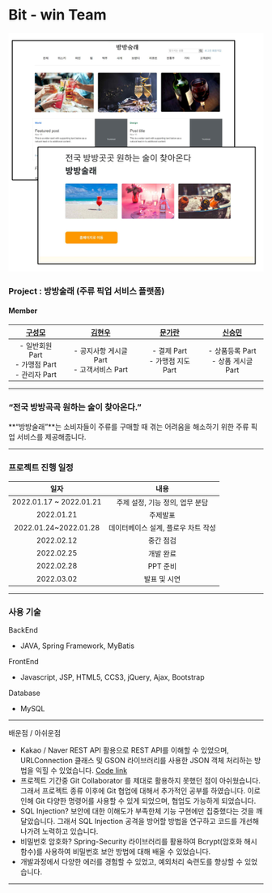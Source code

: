 # Bit - win Team

<img src="https://github.com/gusm96/bitwin-bangbang/blob/main/images/image1.png" style="zoom:50%;" />

### Project : 방방술래 (주류 픽업 서비스 플랫폼)

#### Member

|          [구성모](https://github.com/gusm96)          |      [김현우](https://github.com/wmrwmr)      | [문가란](https://github.com/lililights) |  [신승민](https://github.com/siner44)   |
| :---------------------------------------------------: | :-------------------------------------------: | :-------------------------------------: | :-------------------------------------: |
| - 일반회원 Part<br />- 가맹점 Part<br />- 관리자 Part | - 공지사항 게시글 Part<br />- 고객서비스 Part |   - 결제 Part<br />- 가맹점 지도 Part   | - 상품등록 Part<br />- 상품 게시글 Part |

------

### “전국 방방곡곡 원하는 술이 찾아온다.”

**“방방술래”**는 소비자들이 주류를 구매할 때 겪는 어려움을 해소하기 위한 주류 픽업 서비스를 제공해줍니다.

------

### 프로젝트 진행 일정

|          일자           |                내용                 |
| :---------------------: | :---------------------------------: |
| 2022.01.17 ~ 2022.01.21 |   주제 설정, 기능 정의, 업무 분담   |
|       2022.01.21        |              주제발표               |
|  2022.01.24~2022.01.28  | 데이터베이스 설계, 플로우 차트 작성 |
|       2022.02.12        |              중간 점검              |
|       2022.02.25        |              개발 완료              |
|       2022.02.28        |              PPT 준비               |
|       2022.03.02        |            발표 및 시연             |

------

### 사용 기술 

BackEnd

- JAVA, Spring Framework, MyBatis

FrontEnd

- Javascript, JSP, HTML5, CCS3, jQuery, Ajax, Bootstrap

Database

- MySQL

------

배운점 / 아쉬운점

- Kakao / Naver REST API 활용으로 REST API를 이해할 수 있었으며, URLConnection 클래스 및 GSON 라이브러리를 사용한 JSON 객체 처리하는 방법을 익힐 수 있었습니다. 
  [Code link](https://github.com/gusm96/bitwin-bangbang/blob/main/BangBang/src/main/java/com/bitwin/bangbang/member/service/MemberLoginService.java)
- 프로젝트 기간중 Git Collaborator 를 제대로 활용하지 못했던 점이 아쉬웠습니다. 그래서 프로젝트 종류 이후에 Git 협업에 대해서 추가적인 공부를 하였습니다. 이로 인해 Git 다양한 명령어를 사용할 수 있게 되었으며, 협업도 가능하게 되었습니다.
- SQL Injection?
  보안에 대한 이해도가 부족한체 기능 구현에만 집중했다는 것을 깨달았습니다. 그래서 SQL Injection 공격을 방어할 방법을 연구하고 코드를 개선해 나가려 노력하고 있습니다. 
- 비밀번호 암호화?
  Spring-Security 라이브러리를 활용하여 Bcrypt(암호화 해시함수)를 사용하여 비밀번호 보안 방법에 대해 배울 수 있었습니다.
- 개발과정에서 다양한 에러를 경험할 수 있었고, 예외처리 숙련도를 향상할 수 있었습니다.

------

